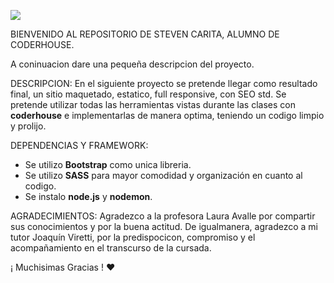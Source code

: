 ![](https://res.cloudinary.com/hdsqazxtw/image/upload/v1570710978/coderhouse.jpg)

BIENVENIDO AL REPOSITORIO DE STEVEN CARITA, ALUMNO DE CODERHOUSE.  

A coninuacion dare una pequeña descripcion del proyecto. 

DESCRIPCION: 
En el siguiente proyecto se pretende llegar como resultado final, un sitio maquetado, estatico, full responsive, con SEO std. Se pretende utilizar todas las herramientas vistas durante las clases con **coderhouse** e implementarlas de manera optima, teniendo un codigo limpio y prolijo.

DEPENDENCIAS Y FRAMEWORK:
- Se utilizo **Bootstrap** como unica libreria.
- Se utilizo **SASS** para mayor comodidad y organización en cuanto al codigo.
- Se instalo **node.js** y **nodemon**.

AGRADECIMIENTOS: 
Agradezco a la profesora Laura Avalle por compartir sus conocimientos y por la buena actitud.
De igualmanera, agradezco a mi tutor Joaquín Viretti, por la predispocicon, compromiso y el acompañamiento en el transcurso de la cursada.

¡ Muchisimas Gracias ! ❤







